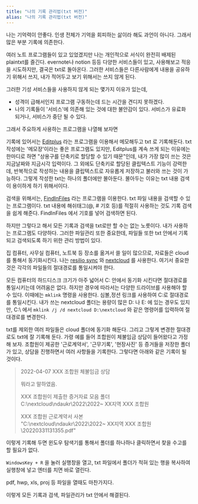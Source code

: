 ```yaml
---
title: "나의 기록 관리법(txt 버전)"
alias: "나의 기록 관리법(txt 버전)"
---
```


나는 기억력이 안좋다. 인생 전체가 기억을 회피하는 삶이라 해도 과언이 아니다. 그래서 많은 부분 기록에 의존한다.

여러 노트 프로그램들이 있고 있었겠지만 나는 개인적으로 서식이 완전히 배제된 plaintxt를 즐긴다. evernote나 notion 등등 다양한 서비스들이 있고, 사용해보고 적응을 시도하지만, 결국은 txt로 돌아온다. 그러한 서비스들은 다른사람에게 내용을 공유하기 위해서 쓰지, 내가 적어두고 보기 위해서는 쓰지 않게 된다.

그러한 기성 서비스들을 사용하지 않게 되는 몇가지 이유가 있는데,

-   성격이 급해서인지 프로그램 구동하는데 드는 시간을 견디지 못하겠다.
-   나의 기록들이 '서비스'에 의존해 있는 것에 대한 불안감이 있다. 서비스가 유료화 되거나, 서비스가 중단 될 수 있다.

그래서 주요하게 사용하는 프로그램을 나열해 보자면

기록에 있어서는 [Editplus](https://www.editplus.com/kr/) 라는 프로그램을 이용해서 메모해두고 txt 로 기록해둔다. txt 작성에는 '메모장'이라는 좋은 프로그램도 있지만, Editplus를 계속 쓰게 되는 이유에는 한마디로 하면 "상용구를 단축키로 할당할 수 있기 때문"인데, 내가 가장 많이 쓰는 것은 지금날짜와 지금시각 입력이다. 그 외에도 단축키로 할당된 클립텍스트 기능이 강력한데, 반복적으로 작성하는 내용을 클립텍스트로 자유롭게 저장하고 불러와 쓰는 것이 가능하다. 그렇게 작성한 txt는 하나의 폴더에만 몰아둔다. 몰아두는 이유는 txt 내용 검색이 용이하게 하기 위해서이다.

검색을 위해서는, [FindInFiles](https://toolscode.com/findinfiles/) 라는 프로그램을 이용한다. txt 파일 내용을 검색할 수 있는 프로그램이다. txt 내용에 해쉬태그(@, # 기호 등)를 적절히 사용하는 것도 기록 검색을 쉽게 해준다. FindInFiles 에서 기호를 넣어 검색하면 된다.

하지만 그렇다고 해서 모든 기록과 검색을 txt로만 할 수는 없는 노릇이다. 내가 사용하는 프로그램도 다양하다. 그러한 파일관리 또한 중요한데, 파일들 또한 txt 안에서 기록되고 검색되도록 하기 위한 관리 방법이 있다.

집 컴퓨터, 사무실 컴퓨터, 노트북 등 장소를 옮겨서 쓸 일이 많으므로, 자료들은 cloud를 통해서 동기화시킨다. 나는 [resilio sync](https://www.resilio.com/individuals/) 와 [nextcloud](https://nextcloud.com/) 를 사용한다. 여기서 중요한 것은 각각의 파일들의 절대경로를 통일시켜야 한다.

모든 컴퓨터의 하드디스크 크기가 아주 넓어서 C: 안에서 동기화 시킨다면 절대경로를 통일시키는데 어려움은 없다. 하지만 경우에 따라서는 다양한 드라이브를 사용해야 할 수 있다. 이때에는 `mklink` 명령을 사용한다. 심볼,정션 링크를 사용하여 C:로 절대경로를 통일시킨다. 내가 쓰는 nextcloud 폴더는 용량이 많은 D: 나 E: 에 있는 경우도 있지만, C:\ 에서 `mklink /j /d nextcloud D:\nextcloud` 와 같은 명령어를 입력하여 절대경로를 변경한다.

txt를 제외한 여러 파일들은 cloud 폴더에 동기화 해둔다. 그리고 그렇게 변경한 절대경로도 txt에 잘 기록해 둔다. 가령 예를 들어 조합원이 체불임금 상담이 들어왔다고 가정해 보자. 조합원이 제공한 '근로계약서', '근무기록', '현장사진' 등 증거들을 저장한 폴더가 있고, 상담을 진행하면서 여러 사항들을 기록한다. 그렇다면 아래와 같은 기록이 될 것이다.

> 2022-04-07 XXX 조합원 체불임금 상담
> 
> 뭐라고 말하였음.
> 
> XXX 조합원이 제출한 증거자료 모음 폴더 <br/>
> C:\nextcloud\ndaukr\2022\2022~ XX지역 XXX 조합원
> 
> XXX 조합원 근로계약서 사본 <br/>
> "C:\nextcloud\ndaukr\2022\2022~ XX지역 XXX 조합원\20220331131355.pdf"

이렇게 기록해 두면 윈도우 탐색기를 통해서 폴더를 하나하나 클릭하면서 찾을 수고를 할 필요가 없다.

`WindowsKey + R` 을 눌러 실행창을 열고, txt 파일에서 폴더가 적혀 있는 행을 복사하여 실행창에 넣고 엔터를 치면 바로 열린다.

pdf, hwp, xls, proj 등 파일을 열때도 마찬가지다.

이렇게 모든 기록과 검색, 파일관리가 txt 안에서 해결된다.